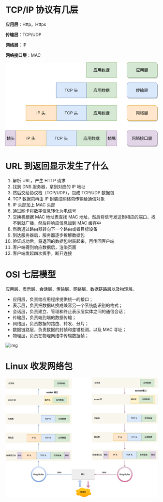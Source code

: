 # TCP/IP 协议有几层

**应用层**：Http，Https

**传输层**：TCP/UDP

**网络层**：IP

**网络接口层**：MAC

![img](./../img/%E5%B0%81%E8%A3%85.png)

# URL 到返回显示发生了什么

1. 解析 URL，产生 HTTP 请求
2. 找到 DNS 服务器，拿到对应的 IP 地址
3. 然后交给协议栈（TCP/UDP），包成 TCP/UDP 数据包
4. TCP 数据包再由 IP 封装成网络包传输给通信对象
5. IP 头部加上 MAC 头部
6. 通过网卡将数字信息转化为电信号
7. 交换机根据 MAC 地址表查找 MAC 地址，然后将信号发送到相应的端口，找不到就广播，然后将响应信息加到 MAC 缓存中
8. 然后通过路由器转向下一个路由或者目标设备
9. 到达服务器后，服务器逐步拆解数据包
10. 验证成功后，将返回的数据包封装起来，再传回客户端
11. 客户端得到响应数据后，渲染页面
12. 客户端发起四次挥手，断开连接

# OSI 七层模型

应用层、表示层、会话层、传输层、网络层、数据链路层以及物理层。

- 应用层，负责给应用程序提供统一的接口；
- 表示层，负责把数据转换成兼容另一个系统能识别的格式；
- 会话层，负责建立、管理和终止表示层实体之间的通信会话；
- 传输层，负责端到端的数据传输；
- 网络层，负责数据的路由、转发、分片；
- 数据链路层，负责数据的封帧和差错检测，以及 MAC 寻址；
- 物理层，负责在物理网络中传输数据帧；

![img](./../img/OSI%E4%B8%8ETCP.png)

# Linux 收发网络包

![img](./../img/%E6%94%B6%E5%8F%91%E6%B5%81%E7%A8%8B.png)